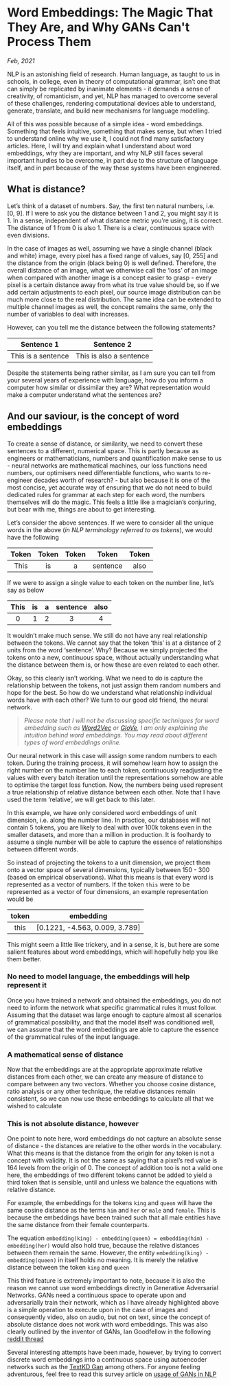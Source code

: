 # Word Embeddings: The Magic That They Are, and Why GANs Can't Process Them
*Feb, 2021*

NLP is an astonishing field of research. Human language, as taught to us in schools, in college, even in theory of computational grammar, isn’t one that can simply be replicated by inanimate elements - it demands a sense of creativity, of romanticism, and yet, NLP has managed to overcome several of these challenges, rendering computational devices able to understand, generate, translate, and build new mechanisms for language modelling. 

All of this was possible because of a simple idea - word embeddings. Something that feels intuitive, something that makes sense, but when I tried to understand online why we use it, I could not find many satisfactory articles. Here, I will try and explain what I understand about word embeddings, why they are important, and why NLP still faces several important hurdles to be overcome, in part due to the structure of language itself, and in part because of the way these systems have been engineered. 

## What is distance?

Let’s think of a dataset of numbers. Say, the first ten natural numbers, i.e. [0, 9]. If I were to ask you the distance between 1 and 2, you might say it is 1. In a sense, independent of what distance metric you’re using, it is correct. The distance of 1 from 0 is also 1. There is a clear, continuous space with even divisions. 

In the case of images as well, assuming we have a single channel (black and white) image, every pixel has a fixed range of values, say [0, 255] and the distance from the origin (black being 0) is well defined. Therefore, the overall distance of an image, what we otherwise call the ‘loss’ of an image when compared with another image is a concept easier to grasp - every pixel is a certain distance away from what its true value should be, so if we add certain adjustments to each pixel, our source image distribution can be much more close to the real distribution. The same idea can be extended to multiple channel images as well, the concept remains the same, only the number of variables to deal with increases.

However, can you tell me the distance between the following statements? 

| Sentence 1 | Sentence 2 | 
|---|---| 
| This is a sentence | This is also a sentence | 

Despite the statements being rather similar, as I am sure you can tell from your several years of experience with language, how do you inform a computer how similar or dissimilar they are? What representation would make a computer understand what the sentences are?

## And our saviour, is the concept of word embeddings

To create a sense of distance, or similarity, we need to convert these sentences to a different, numerical space. This is partly because as engineers or mathematicians, numbers and quantification make sense to us - neural networks are mathematical machines, our loss functions need numbers, our optimisers need differentiable functions, who wants to re-engineer decades worth of research? - but also because it is one of the most concise, yet accurate way of ensuring that we do not need to build dedicated rules for grammar at each step for each word, the numbers themselves will do the magic. This feels a little like a magician’s conjuring, but bear with me, things are about to get interesting. 

Let’s consider the above sentences. If we were to consider all the unique words in the above (*in NLP terminology referred to as tokens*), we would have the following

| Token | Token  |Token |Token | Token  |
|:---:|:---:|:---:|:---:| :---:|
| This  | is |a|sentence| also |

If we were to assign a single value to each token on the number line, let’s say as below

| This  | is |a|sentence| also |
|:---:|:---:|:---:|:---:| :---:|
| 0 | 1| 2| 3| 4|

It wouldn’t make much sense. We still do not have any real relationship between the tokens. We cannot say that the token ‘this’ is at a distance of 2 units from the word ‘sentence’. Why? Because we simply projected the tokens onto a new, continuous space, without actually understanding what the distance between them is, or how these are even related to each other. 

Okay, so this clearly isn’t working. What we need to do is capture the relationship between the tokens, not just assign them random numbers and hope for the best. So how do we understand what relationship individual words have with each other? We turn to our good old friend, the neural network.

> *Please note that I will not be discussing specific techniques for word embedding such as [Word2Vec](https://arxiv.org/abs/1301.3781) or [GloVe](https://nlp.stanford.edu/pubs/glove.pdf), I am only explaining the intuition behind word embeddings. You may read about different types of word embeddings online.* 

Our neural network in this case will assign some random numbers to each token. During the training process, it will somehow learn how to assign the right number on the number line to each token, continuously readjusting the values with every batch iteration until the representations somehow are able to optimise the target loss function. Now, the numbers being used represent a true relationship of relative distance between each other. Note that I have used the term ‘relative’, we will get back to this later. 

In this example, we have only considered word embeddings of unit dimension, i.e. along the number line. In practice, our databases will not contain 5 tokens, you are likely to deal with over 100k tokens even in the smaller datasets, and more than a million in production. It is foolhardy to assume a single number will be able to capture the essence of relationships between different words. 

So instead of projecting the tokens to a unit dimension, we project them onto a vector space of several dimensions, typically between 150 - 300 (based on empirical observations). What this means is that every word is represented as a vector of numbers. If the token ```this``` were to be represented as a vector of four dimensions, an example representation would be

| token   | embedding| 
|:---:|:---:| 
| this              | [0.1221, -4.563, 0.009, 3.789] | 

This might seem a little like trickery, and in a sense, it is, but here are some salient features about word embeddings, which will hopefully help you like them better.

### No need to model language, the embeddings will help represent it

Once you have trained a network and obtained the embeddings, you do not need to inform the network what specific grammatical rules it must follow. Assuming that the dataset was large enough to capture almost all scenarios of grammatical possibility, and that the model itself was conditioned well, we can assume that the word embeddings are able to capture the essence of the grammatical rules of the input language. 


### A mathematical sense of distance

Now that the embeddings are at the appropriate approximate relative distances from each other, we can create any measure of distance to compare between any two vectors. Whether you choose cosine distance, ratio analysis or any other technique, the relative distances remain consistent, so we can now use these embeddings to calculate all that we wished to calculate

### This is not absolute distance, however

One point to note here, word embeddings do not capture an absolute sense of distance - the distances are relative to the other words in the vocabulary. What this means is that the distance from the origin for any token is not a concept with validity. It is not the same as saying that a pixel’s red value is 164 levels from the origin of 0. The concept of addition too is not a valid one here, the embeddings of two different tokens cannot be added to yield a third token that is sensible, until and unless we balance the equations with relative distance. 

For example, the embeddings for the tokens ```king``` and ```queen``` will have the same cosine distance as the terms ```him``` and ```her``` or ```male``` and ```female```. This is because the embeddings have been trained such that all male entities have the same distance from their female counterparts. 

The equation ```embedding(king) - embedding(queen) = embedding(him) - embedding(her)``` would also hold true, because the relative distances between them remain the same. However, the entity ```embedding(king) - embedding(queen)``` in itself holds no meaning. It is merely the relative distance between the token ```king``` and ```queen```

This third feature is extremely important to note, because it is also the reason we cannot use word embeddings directly in Generative Adversarial Networks. GANs need a continuous space to operate upon and adversarially train their network, which as I have already highlighted above is a simple operation to execute upon in the case of images and consequently video, also on audio, but not on text, since the concept of absolute distance does not work with word embeddings. This was also clearly outlined by the inventor of GANs, Ian Goodfellow in the following [reddit thread](https://www.reddit.com/r/MachineLearning/comments/40ldq6/generative_adversarial_networks_for_text/) 

Several interesting attempts have been made, however, by trying to convert discrete word embeddings into a continuous space using autoencoder networks such as the [TextKD Gan](https://arxiv.org/abs/1905.01976) among others. For anyone feeling adventurous, feel free to read this survey article on [usage of GANs in NLP](https://arxiv.org/pdf/1705.10929.pdf)  



